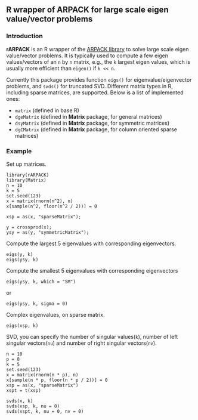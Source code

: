 ## R wrapper of ARPACK for large scale eigen value/vector problems

### Introduction

**rARPACK** is an R wrapper of the
[ARPACK library](http://www.caam.rice.edu/software/ARPACK/)
to solve large scale eigen
value/vector problems. It is typically used to compute a few eigen
values/vectors of an `n` by `n` matrix, e.g., the `k` largest eigen values, which
is usually more efficient than `eigen()` if `k << n`. 

Currently this package provides function `eigs()` for eigenvalue/eigenvector
problems, and `svds()` for truncated SVD. Different matrix types in R,
including sparse matrices, are supported. Below is a list of implemented ones:

- `matrix` (defined in base R)
- `dgeMatrix` (defined in **Matrix** package, for general matrices)
- `dsyMatrix` (defined in **Matrix** package, for symmetric matrices)
- `dgCMatrix` (defined in **Matrix** package, for column oriented sparse matrices)

### Example

Set up matrices.

```
library(rARPACK)
library(Matrix)
n = 10
k = 5
set.seed(123)
x = matrix(rnorm(n^2), n)
x[sample(n^2, floor(n^2 / 2))] = 0

xsp = as(x, "sparseMatrix");

y = crossprod(x);
ysy = as(y, "symmetricMatrix");
```

Compute the largest 5 eigenvalues with corresponding eigenvectors.

```
eigs(y, k)
eigs(ysy, k)
```

Compute the smallest 5 eigenvalues with corresponding eigenvectors

```
eigs(ysy, k, which = "SM")
```

or

```
eigs(ysy, k, sigma = 0)
```

Complex eigenvalues, on sparse matrix.

```
eigs(xsp, k)
```

SVD, you can specify the number of singular values(`k`),
number of left singular vectors(`nu`) and number of right singular
vectors(`nv`).

```
n = 10
p = 8
k = 5
set.seed(123)
x = matrix(rnorm(n * p), n)
x[sample(n * p, floor(n * p / 2))] = 0
xsp = as(x, "sparseMatrix")
xspt = t(xsp)

svds(x, k)
svds(xsp, k, nu = 0)
svds(xspt, k, nu = 0, nv = 0)
```

